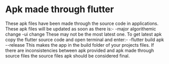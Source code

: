 # Apk made through flutter
These apk files have been made through the source code in applications.
These apk files will be updated as soon as there is:-
    -major algorithemic change
    -ui change
These may not be the most latest one.
To get latest apk copy the flutter source code and open terminal and enter:-
    -flutter build apk --release
This makes the app in the build folder of your projects files.
If there are inconsistencies between apk provided and apk made through source files the source files apk should be considered final.


